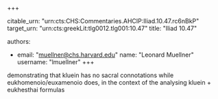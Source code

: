 +++


citable_urn: "urn:cts:CHS:Commentaries.AHCIP:Iliad.10.47.rc6nBkP"
target_urn: "urn:cts:greekLit:tlg0012.tlg001:10.47"
title: "Iliad 10.47"

authors:
- email: "muellner@chs.harvard.edu"
  name: "Leonard Muellner"
  username: "lmuellner"
+++

<p>demonstrating that kluein has no sacral connotations while eukhomenoio/euxamenoio does, in the context of the analysing kluein + eukhesthai formulas</p>